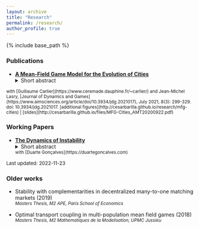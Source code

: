 ```yaml
---
layout: archive
title: "Research"
permalink: /research/
author_profile: true
---
```


<!-- {% if author.googlescholar %}
  You can also find my articles on <u><a href="{{author.googlescholar}}">my Google Scholar profile</a>.</u>
{% endif %} -->

{% include base_path %}

### Publications

<!-- * [**A Mean-Field Game Model for the Evolution of Cities**](http://cesarbarilla.github.io/files/mfg-cities.pdf) -->  
* <a href="http://cesarbarilla.github.io/files/mfg-cities.pdf" style="color:$dark-gray;font-weight:bold;">A Mean-Field Game Model for the Evolution of Cities</a>  
	<details>
		  <summary>Short abstract</summary>
			We propose a MFG model for the evolution of residents and firms densities, coupled both by labour market equilibrium conditions and competition for land use; the former induces a new optimal transport coupling in the system of two HJB and two Fokker-Planck equations. This MFG has a convex potential which enables us to find weak solutions by a variational  approach. In the case of quadratic Hamiltonians, we reformulate the problem in Lagrangian terms and develop a numerical solution method. 
	</details>  
<small> 
			with [Guillaume Carlier](https://www.ceremade.dauphine.fr/~carlier/) and Jean-Michel Lasry, [Journal of Dynamics and Games](https://www.aimsciences.org/article/doi/10.3934/jdg.2021017), July  2021, 8(3): 299-329. doi: 10.3934/jdg.2021017.  
			[additional figures](http://cesarbarilla.github.io/research/mfg-cities) | [slides](http://cesarbarilla.github.io/files/MFG-Cities_AMT20200922.pdf)  
	</small>


<!-- Working Papers
---

{% for post in site.workingpapers reversed %}
  {% include archive-single.html %}
{% endfor %} -->


### Working Papers

* <a href="http://cesarbarilla.github.io/files/Barilla,%20Goncalves%20-%202022c%20WP%20-%20The%20Dynamics%20of%20Instability.pdf" style="color:$dark-gray;font-weight:bold;">The Dynamics of Instability</a>
	<details>
		  <summary>Short abstract</summary>
			Even if pure instability does not generate any short term expected gains, players with opposed interests can leverage it to obtain long term changes. In equilibrium, the least favored player uses instability in a decreasing manner as we get closer to a stable state; long run outcome exhibit path dependency and can sustain high inequity. 
	</details>  
	<small> with [Duarte Gonçalves](https://duartegoncalves.com) 
 <font size="-1" style="color:$dark-gray;">Last updated: 2022-11-23</font>
	</small>


<!-- ### Work in progress
=======

### Work in progress
>>>>>>> Stashed changes

* **Grandma, sing me a climatic lullaby? Historical origins of environmental preferences.**  
<small> with [Palaash Bhargava](https://sites.google.com/view/palaashbhargava/home?authuser=0)
	</small>
 -->

### Older works

* Stability with complementarities in decentralized many-to-one matching markets (2019)  
	<small> *Masters Thesis, M2 APE, Paris School of Economics* </small>

* Optimal transport coupling in multi-population mean field games (2018)  
	<small> *Masters Thesis, M2 Mathematiques de la Modelisation, UPMC Jussieu* </small>


